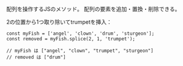 配列を操作するJSのメソッド。
配列の要素を追加・置換・削除できる。

2の位置から1つ取り除いてtrumpetを挿入：
```
const myFish = ['angel', 'clown', 'drum', 'sturgeon'];
const removed = myFish.splice(2, 1, 'trumpet');

// myFish は ["angel", "clown", "trumpet", "sturgeon"]
// removed は ["drum"]

```